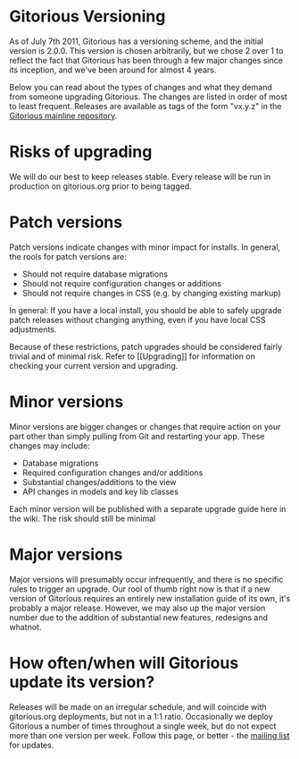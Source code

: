 Gitorious Versioning
================

As of July 7th 2011, Gitorious has a versioning scheme, and the initial version is 2.0.0. This version is chosen arbitrarily, but we chose 2 over 1 to reflect the fact that Gitorious has been through a few major changes since its inception, and we've been around for almost 4 years.

Below you can read about the types of changes and what they demand from someone upgrading Gitorious. The changes are listed in order of most to least frequent. Releases are available as tags of the form "vx.y.z" in the [Gitorious mainline repository](https://gitorious.org/gitorious/mainline/trees/v2.0.0).

Risks of upgrading
===============

We will do our best to keep releases stable. Every release will be run in production on gitorious.org prior to being tagged.

Patch versions
============

Patch versions indicate changes with minor impact for installs. In general, the rools for patch versions are:

* Should not require database migrations
* Should not require configuration changes or additions
* Should not require changes in CSS (e.g. by changing existing markup)

In general: If you have a local install, you should be able to safely upgrade patch releases without changing anything, even if you have local CSS adjustments.

Because of these restrictions, patch upgrades should be considered fairly trivial and of minimal risk. Refer to [[Upgrading]] for information on checking your current version and upgrading.

Minor versions
============

Minor versions are bigger changes or changes that require action on your part other than simply pulling from Git and restarting your app. These changes may include:

* Database migrations
* Required configuration changes and/or additions
* Substantial changes/additions to the view
* API changes in models and key lib classes

Each minor version will be published with a separate upgrade guide here in the wiki. The risk should still be minimal 

Major versions
============

Major versions will presumably occur infrequently, and there is no specific rules to trigger an upgrade. Our rool of thumb right now is that if a new version of Gitorious requires an entirely new installation guide of its own, it's probably a major release. However, we may also up the major version number due to the addition of substantial new features, redesigns and whatnot.

How often/when will Gitorious update its version?
======================================

Releases will be made on an irregular schedule, and will coincide with gitorious.org deployments, but not in a 1:1 ratio. Occasionally we deploy Gitorious a number of times throughout a single week, but do not expect more than one version per week. Follow this page, or better - the [mailing list](http://groups.google.com/group/gitorious) for updates.
